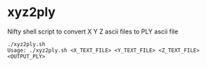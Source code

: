 # xyz2ply
Nifty shell script to convert X Y Z ascii files to PLY ascii file

```
./xyz2ply.sh 
Usage: ./xyz2ply.sh <X_TEXT_FILE> <Y_TEXT_FILE> <Z_TEXT_FILE> <OUTPUT_PLY>
```
